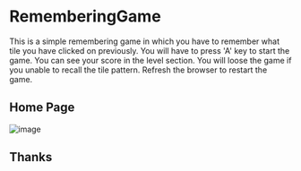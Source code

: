 # RememberingGame
This is a simple remembering game in which you have to remember what tile you have clicked on previously. 
You will have to press 'A' key to start the game.
You can see your score in the level section.
You will loose the game if you unable to recall the tile pattern.
Refresh the browser to restart the game.

## Home Page
![image](https://github.com/0203nilesh/RememberingGame/assets/95562518/e9744fe5-939e-43c0-a01a-1cfbd522edd5)


## Thanks
